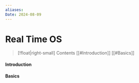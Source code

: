 ```yaml
---
aliases: 
Date: 2024-08-09
---
```



# Real Time OS
>[!float|right-small] Contents
> [[#Introduction]]
> [[#Basics]]

#### Introduction 

#### Basics
